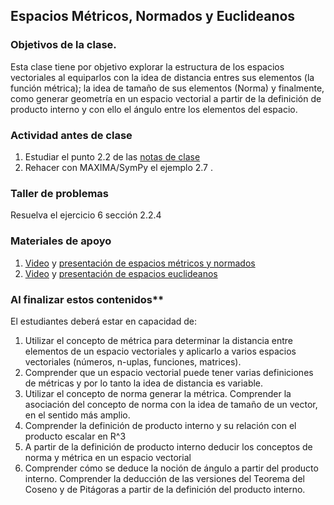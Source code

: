 ## Espacios Métricos, Normados y Euclideanos

### Objetivos de la clase.
Esta clase tiene por objetivo explorar la estructura de los espacios vectoriales al equiparlos con la idea de distancia entres sus elementos (la función métrica); la idea de tamaño de sus elementos (Norma) y finalmente, como generar geometría en un espacio vectorial a partir de la definición de producto interno y con ello el ángulo entre los elementos del espacio.

### Actividad antes de clase
   1. Estudiar el punto 2.2 de las [notas de clase](https://github.com/nunezluis/MisCursos/blob/main/MisMateriales/LibrosCapitulos/VolumenUNOshort.pdf)
   2. Rehacer con MAXIMA/SymPy el ejemplo 2.7 .

### Taller de problemas
Resuelva el ejercicio 6 sección 2.2.4

### Materiales de apoyo
   1. [Video](https://youtu.be/la9Gnhc0uFg) y [presentación de espacios métricos y normados](https://github.com/nunezluis/MisCursos/blob/main/MisMateriales/Presentaciones/2_2EspaciosMetricos.pdf)
   2. [Video](https://youtu.be/rQ59n-wr9X8) y [presentación de espacios euclideanos](https://github.com/nunezluis/MisCursos/blob/main/MisMateriales/Presentaciones/2_23EspaciosEuclideanos.pdf)

### Al finalizar estos contenidos**
El estudiantes deberá estar en capacidad de:
1. Utilizar el concepto de métrica para determinar la distancia entre elementos de un espacio vectoriales y aplicarlo a varios espacios vectoriales (números, n-uplas, funciones, matrices).
2. Comprender que un espacio vectorial puede tener varias definiciones de métricas y por lo tanto la idea de distancia es variable.
3. Utilizar el concepto de norma generar la métrica. Comprender la asociación del concepto de norma con la idea de tamaño de un vector, en el sentido más amplio.
4. Comprender la definición de producto interno y su relación con el producto escalar en R^3
5. A partir de la definición de producto interno deducir los conceptos de norma y métrica en un espacio vectorial
6. Comprender cómo se deduce la noción de ángulo a partir del producto interno. Comprender la deducción de las versiones del Teorema del Coseno y de Pitágoras a partir de la definición del producto interno.
